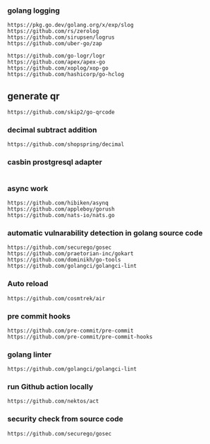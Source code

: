 ### golang logging

    https://pkg.go.dev/golang.org/x/exp/slog
    https://github.com/rs/zerolog
    https://github.com/sirupsen/logrus
    https://github.com/uber-go/zap
    
    https://github.com/go-logr/logr
    https://github.com/apex/apex-go
    https://github.com/xoplog/xop-go
    https://github.com/hashicorp/go-hclog

## generate qr

    https://github.com/skip2/go-qrcode

### decimal subtract addition

```
https://github.com/shopspring/decimal
```

### casbin prostgresql adapter

```

```

### async  work

```
https://github.com/hibiken/asynq
https://github.com/appleboy/gorush
https://github.com/nats-io/nats.go
```
### automatic vulnarability detection in golang source code 
```
https://github.com/securego/gosec
https://github.com/praetorian-inc/gokart
https://github.com/dominikh/go-tools
https://github.com/golangci/golangci-lint
```

### Auto reload
```
https://github.com/cosmtrek/air

```
### pre commit hooks 
```
https://github.com/pre-commit/pre-commit
https://github.com/pre-commit/pre-commit-hooks
```

### golang linter
```
https://github.com/golangci/golangci-lint
```
### run Github action locally 
```
https://github.com/nektos/act 
```

### security check from source code 

```
https://github.com/securego/gosec
```
